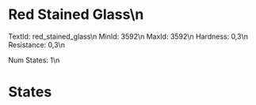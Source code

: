 # Red Stained Glass\n
TextId: red_stained_glass\n
MinId: 3592\n
MaxId: 3592\n
Hardness: 0,3\n
Resistance: 0,3\n

Num States: 1\n
# States
```

```
